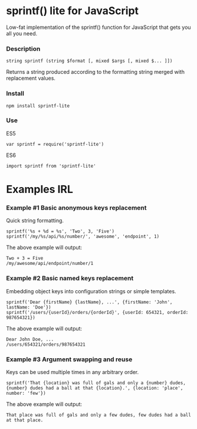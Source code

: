 # sprintf() lite for JavaScript

Low-fat implementation of the sprintf() function for JavaScript that gets you all you need.


### Description
```
string sprintf (string $format [, mixed $args [, mixed $... ]])
```
Returns a string produced according to the formatting string merged with replacement values.


### Install
```
npm install sprintf-lite
```

### Use
ES5
```
var sprintf = require('sprintf-lite')
```

ES6
```
import sprintf from 'sprintf-lite'
```

# Examples IRL

### Example #1 Basic anonymous keys replacement
Quick string formatting.
```
sprintf('%s + %d = %s', 'Two', 3, 'Five')
sprintf('/my/%s/api/%s/number/', 'awesome', 'endpoint', 1)
```
The above example will output:
```
Two + 3 = Five
/my/awesome/api/endpoint/number/1
```

### Example #2 Basic named keys replacement
Embedding object keys into configuration strings or simple templates.
```
sprintf('Dear {firstName} {lastName}, ...', {firstName: 'John', lastName: 'Doe'})
sprintf('/users/{userId}/orders/{orderId}', {userId: 654321, orderId: 987654321})
```
The above example will output:
```
Dear John Doe, ...
/users/654321/orders/987654321
```

### Example #3 Argument swapping and reuse
Keys can be used multiple times in any arbitrary order.
```
sprintf('That {location} was full of gals and only a {number} dudes, {number} dudes had a ball at that {location}.', {location: 'place', number: 'few'})
```
The above example will output:
```
That place was full of gals and only a few dudes, few dudes had a ball at that place.
```
